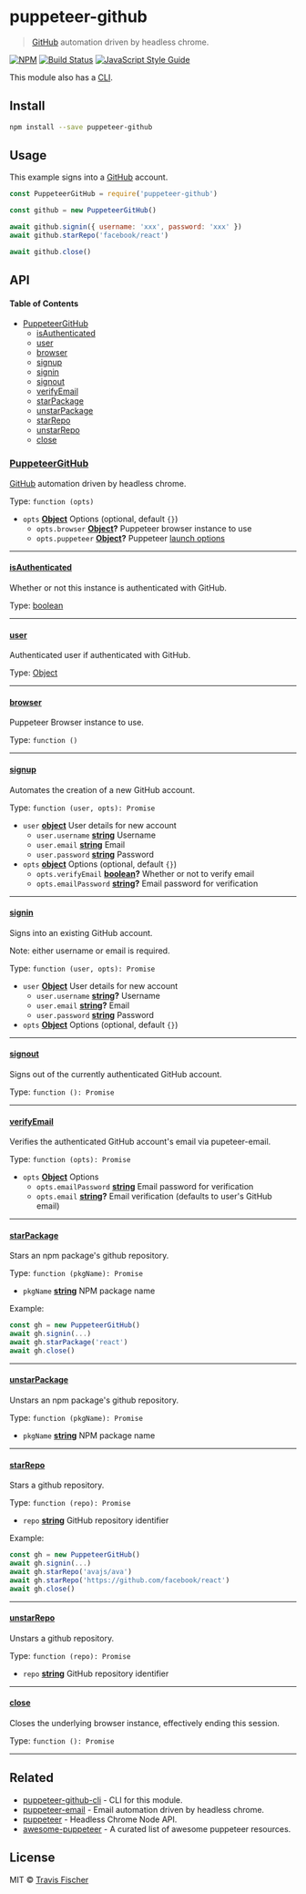 # puppeteer-github

> [GitHub](https://github.com) automation driven by headless chrome.

[![NPM](https://img.shields.io/npm/v/puppeteer-github.svg)](https://www.npmjs.com/package/puppeteer-github) [![Build Status](https://travis-ci.com/transitive-bullshit/puppeteer-github.svg?branch=master)](https://travis-ci.com/transitive-bullshit/puppeteer-github) [![JavaScript Style Guide](https://img.shields.io/badge/code_style-standard-brightgreen.svg)](https://standardjs.com)

This module also has a [CLI](https://github.com/transitive-bullshit/puppeteer-github-cli).

## Install

```bash
npm install --save puppeteer-github
```

## Usage

This example signs into a [GitHub](https://github.com) account.

```js
const PuppeteerGitHub = require('puppeteer-github')

const github = new PuppeteerGitHub()

await github.signin({ username: 'xxx', password: 'xxx' })
await github.starRepo('facebook/react')

await github.close()
```

## API

<!-- Generated by documentation.js. Update this documentation by updating the source code. -->

#### Table of Contents

-   [PuppeteerGitHub](#puppeteergithub)
    -   [isAuthenticated](#isauthenticated)
    -   [user](#user)
    -   [browser](#browser)
    -   [signup](#signup)
    -   [signin](#signin)
    -   [signout](#signout)
    -   [verifyEmail](#verifyemail)
    -   [starPackage](#starpackage)
    -   [unstarPackage](#unstarpackage)
    -   [starRepo](#starrepo)
    -   [unstarRepo](#unstarrepo)
    -   [close](#close)

### [PuppeteerGitHub](https://github.com/transitive-bullshit/puppeteer-github/blob/c9892e920db9838ec685d70a0f2ebfa6a678ef21/index.js#L20-L199)

[GitHub](https://github.com) automation driven by headless chrome.

Type: `function (opts)`

-   `opts` **[Object](https://developer.mozilla.org/docs/Web/JavaScript/Reference/Global_Objects/Object)** Options (optional, default `{}`)
    -   `opts.browser` **[Object](https://developer.mozilla.org/docs/Web/JavaScript/Reference/Global_Objects/Object)?** Puppeteer browser instance to use
    -   `opts.puppeteer` **[Object](https://developer.mozilla.org/docs/Web/JavaScript/Reference/Global_Objects/Object)?** Puppeteer [launch options](https://github.com/GoogleChrome/puppeteer/blob/master/docs/api.md#puppeteerlaunchoptions)

* * *

#### [isAuthenticated](https://github.com/transitive-bullshit/puppeteer-github/blob/c9892e920db9838ec685d70a0f2ebfa6a678ef21/index.js#L32-L32)

Whether or not this instance is authenticated with GitHub.

Type: [boolean](https://developer.mozilla.org/docs/Web/JavaScript/Reference/Global_Objects/Boolean)

* * *

#### [user](https://github.com/transitive-bullshit/puppeteer-github/blob/c9892e920db9838ec685d70a0f2ebfa6a678ef21/index.js#L39-L39)

Authenticated user if authenticated with GitHub.

Type: [Object](https://developer.mozilla.org/docs/Web/JavaScript/Reference/Global_Objects/Object)

* * *

#### [browser](https://github.com/transitive-bullshit/puppeteer-github/blob/c9892e920db9838ec685d70a0f2ebfa6a678ef21/index.js#L46-L52)

Puppeteer Browser instance to use.

Type: `function ()`

* * *

#### [signup](https://github.com/transitive-bullshit/puppeteer-github/blob/c9892e920db9838ec685d70a0f2ebfa6a678ef21/index.js#L66-L77)

Automates the creation of a new GitHub account.

Type: `function (user, opts): Promise`

-   `user` **[object](https://developer.mozilla.org/docs/Web/JavaScript/Reference/Global_Objects/Object)** User details for new account
    -   `user.username` **[string](https://developer.mozilla.org/docs/Web/JavaScript/Reference/Global_Objects/String)** Username
    -   `user.email` **[string](https://developer.mozilla.org/docs/Web/JavaScript/Reference/Global_Objects/String)** Email
    -   `user.password` **[string](https://developer.mozilla.org/docs/Web/JavaScript/Reference/Global_Objects/String)** Password
-   `opts` **[object](https://developer.mozilla.org/docs/Web/JavaScript/Reference/Global_Objects/Object)** Options (optional, default `{}`)
    -   `opts.verifyEmail` **[boolean](https://developer.mozilla.org/docs/Web/JavaScript/Reference/Global_Objects/Boolean)?** Whether or not to verify email
    -   `opts.emailPassword` **[string](https://developer.mozilla.org/docs/Web/JavaScript/Reference/Global_Objects/String)?** Email password for verification

* * *

#### [signin](https://github.com/transitive-bullshit/puppeteer-github/blob/c9892e920db9838ec685d70a0f2ebfa6a678ef21/index.js#L91-L98)

Signs into an existing GitHub account.

Note: either username or email is required.

Type: `function (user, opts): Promise`

-   `user` **[Object](https://developer.mozilla.org/docs/Web/JavaScript/Reference/Global_Objects/Object)** User details for new account
    -   `user.username` **[string](https://developer.mozilla.org/docs/Web/JavaScript/Reference/Global_Objects/String)?** Username
    -   `user.email` **[string](https://developer.mozilla.org/docs/Web/JavaScript/Reference/Global_Objects/String)?** Email
    -   `user.password` **[string](https://developer.mozilla.org/docs/Web/JavaScript/Reference/Global_Objects/String)** Password
-   `opts` **[Object](https://developer.mozilla.org/docs/Web/JavaScript/Reference/Global_Objects/Object)** Options (optional, default `{}`)

* * *

#### [signout](https://github.com/transitive-bullshit/puppeteer-github/blob/c9892e920db9838ec685d70a0f2ebfa6a678ef21/index.js#L104-L111)

Signs out of the currently authenticated GitHub account.

Type: `function (): Promise`

* * *

#### [verifyEmail](https://github.com/transitive-bullshit/puppeteer-github/blob/c9892e920db9838ec685d70a0f2ebfa6a678ef21/index.js#L121-L131)

Verifies the authenticated GitHub account's email via pupeteer-email.

Type: `function (opts): Promise`

-   `opts` **[Object](https://developer.mozilla.org/docs/Web/JavaScript/Reference/Global_Objects/Object)** Options
    -   `opts.emailPassword` **[string](https://developer.mozilla.org/docs/Web/JavaScript/Reference/Global_Objects/String)** Email password for verification
    -   `opts.email` **[string](https://developer.mozilla.org/docs/Web/JavaScript/Reference/Global_Objects/String)?** Email verification (defaults to user's GitHub email)

* * *

#### [starPackage](https://github.com/transitive-bullshit/puppeteer-github/blob/c9892e920db9838ec685d70a0f2ebfa6a678ef21/index.js#L145-L148)

Stars an npm package's github repository.

Type: `function (pkgName): Promise`

-   `pkgName` **[string](https://developer.mozilla.org/docs/Web/JavaScript/Reference/Global_Objects/String)** NPM package name

Example:

```javascript
const gh = new PuppeteerGitHub()
await gh.signin(...)
await gh.starPackage('react')
await gh.close()
```

* * *

#### [unstarPackage](https://github.com/transitive-bullshit/puppeteer-github/blob/c9892e920db9838ec685d70a0f2ebfa6a678ef21/index.js#L156-L159)

Unstars an npm package's github repository.

Type: `function (pkgName): Promise`

-   `pkgName` **[string](https://developer.mozilla.org/docs/Web/JavaScript/Reference/Global_Objects/String)** NPM package name

* * *

#### [starRepo](https://github.com/transitive-bullshit/puppeteer-github/blob/c9892e920db9838ec685d70a0f2ebfa6a678ef21/index.js#L174-L177)

Stars a github repository.

Type: `function (repo): Promise`

-   `repo` **[string](https://developer.mozilla.org/docs/Web/JavaScript/Reference/Global_Objects/String)** GitHub repository identifier

Example:

```javascript
const gh = new PuppeteerGitHub()
await gh.signin(...)
await gh.starRepo('avajs/ava')
await gh.starRepo('https://github.com/facebook/react')
await gh.close()
```

* * *

#### [unstarRepo](https://github.com/transitive-bullshit/puppeteer-github/blob/c9892e920db9838ec685d70a0f2ebfa6a678ef21/index.js#L185-L188)

Unstars a github repository.

Type: `function (repo): Promise`

-   `repo` **[string](https://developer.mozilla.org/docs/Web/JavaScript/Reference/Global_Objects/String)** GitHub repository identifier

* * *

#### [close](https://github.com/transitive-bullshit/puppeteer-github/blob/c9892e920db9838ec685d70a0f2ebfa6a678ef21/index.js#L195-L198)

Closes the underlying browser instance, effectively ending this session.

Type: `function (): Promise`

* * *

## Related

-   [puppeteer-github-cli](https://github.com/transitive-bullshit/puppeteer-github-cli) - CLI for this module.
-   [puppeteer-email](https://github.com/transitive-bullshit/puppeteer-email) - Email automation driven by headless chrome.
-   [puppeteer](https://github.com/GoogleChrome/puppeteer) - Headless Chrome Node API.
-   [awesome-puppeteer](https://github.com/transitive-bullshit/awesome-puppeteer) - A curated list of awesome puppeteer resources.

## License

MIT © [Travis Fischer](https://github.com/transitive-bullshit)
